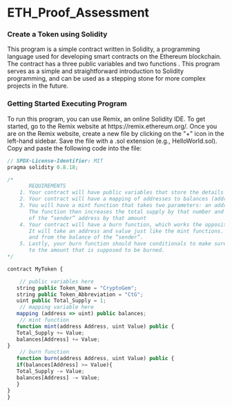 # ETH_Proof_Assessment
<h3>Create a Token using Solidity</h3>
This program is a simple contract written in Solidity, a programming language used for developing smart contracts on the Ethereum blockchain. The contract has a three public variables and two functions . This program serves as a simple and straightforward introduction to Solidity programming, and can be used as a stepping stone for more complex projects in the future.
<h3>Getting Started Executing Program</h3>
To run this program, you can use Remix, an online Solidity IDE. To get started, go to the Remix website at https://remix.ethereum.org/.
Once you are on the Remix website, create a new file by clicking on the "+" icon in the left-hand sidebar. Save the file with a .sol extension (e.g., HelloWorld.sol). Copy and paste the following code into the file:

```javascript
// SPDX-License-Identifier: MIT
pragma solidity 0.8.18;

/*
       REQUIREMENTS
    1. Your contract will have public variables that store the details about your coin (Token Name, Token Abbrv., Total Supply)
    2. Your contract will have a mapping of addresses to balances (address => uint)
    3. You will have a mint function that takes two parameters: an address and a value. 
       The function then increases the total supply by that number and increases the balance 
       of the “sender” address by that amount
    4. Your contract will have a burn function, which works the opposite of the mint function, as it will destroy tokens. 
       It will take an address and value just like the mint functions. It will then deduct the value from the total supply 
       and from the balance of the “sender”.
    5. Lastly, your burn function should have conditionals to make sure the balance of "sender" is greater than or equal 
       to the amount that is supposed to be burned.
*/

contract MyToken {

    // public variables here
   string public Token_Name = "CryptoGem";
   string public Token_Abbreviation = "CtG";
   uint public Total_Supply = 1;
    // mapping variable here
   mapping (address => uint) public balances;
    // mint function
   function mint(address Address, uint Value) public {
   Total_Supply += Value;
   balances[Address] += Value;
}
    // burn function
   function burn(address Address, uint Value) public {
   if(balances[Address] >= Value){
   Total_Supply -= Value;
   balances[Address] -= Value;
   }
}
}
```
